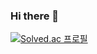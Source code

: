 ### Hi there 👋
[![Solved.ac 프로필](http://mazassumnida.wtf/api/v2/generate_badge?boj=pjh7083)](https://solved.ac/pjh7083)
<!--![Anurag's GitHub stats](https://github-readme-stats.vercel.app/api?username=junHyeong7083&show_icons=true&theme=graywhite )
<!--
**junHyeong7083/junHyeong7083** is a ✨ _special_ ✨ repository because its `README.md` (this file) appears on your GitHub profile.

Here are some ideas to get you started:
[![Solved.ac 프로필](http://mazassumnida.wtf/api/v2/generate_badge?boj=pjh7083)](https://solved.ac/pjh7083)
//![Anurag's GitHub stats](https://github-readme-stats.vercel.app/api?username=junHyeong7083&show_icons=true&theme=graywhite )
- 🔭 I’m currently working on ...
- 🌱 I’m currently learning ...
- 👯 I’m looking to collaborate on ...
- 🤔 I’m looking for help with ...
- 💬 Ask me about ...
- 📫 How to reach me: ...
- 😄 Pronouns: ...
- ⚡ Fun fact: ...
-->
